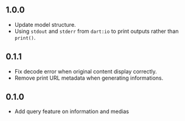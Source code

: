 ## 1.0.0

* Update model structure.
* Using `stdout` and `stderr` from `dart:io` to print outputs rather than `print()`.

## 0.1.1

* Fix decode error when original content display correctly.
* Remove print URL metadata when generating informations.

## 0.1.0

* Add query feature on information and medias
